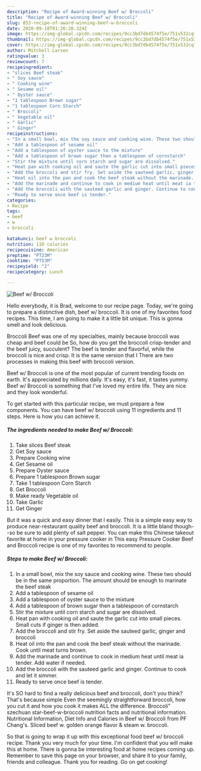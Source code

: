 ```yaml
---
description: "Recipe of Award-winning Beef w/ Broccoli"
title: "Recipe of Award-winning Beef w/ Broccoli"
slug: 853-recipe-of-award-winning-beef-w-broccoli
date: 2020-09-18T01:26:20.324Z
image: https://img-global.cpcdn.com/recipes/9cc3bd7db4574f5e/751x532cq70/beef-w-broccoli-recipe-main-photo.jpg
thumbnail: https://img-global.cpcdn.com/recipes/9cc3bd7db4574f5e/751x532cq70/beef-w-broccoli-recipe-main-photo.jpg
cover: https://img-global.cpcdn.com/recipes/9cc3bd7db4574f5e/751x532cq70/beef-w-broccoli-recipe-main-photo.jpg
author: Mitchell Larson
ratingvalue: 3
reviewcount: 7
recipeingredient:
- "slices Beef steak"
- " Soy sauce"
- " Cooking wine"
- " Sesame oil"
- " Oyster sauce"
- "1 tablespoon Brown sugar"
- "1 tablespoon Corn Starch"
- " Broccoli"
- " Vegetable oil"
- " Garlic"
- " Ginger"
recipeinstructions:
- "In a small bowl, mix the soy sauce and cooking wine. These two should be in the same proportion. The amount should be enough to marinate the beef steak"
- "Add a tablespoon of sesame oil"
- "Add a tablespoon of oyster sauce to the mixture"
- "Add a tablespoon of brown sugar then a tablespoon of cornstarch"
- "Stir the mixture until corn starch and sugar are dissolved."
- "Heat pan with cooking oil and saute the garlic cut into small pieces. Small cuts if ginger is then added."
- "Add the broccoli and stir fry. Set aside the sauteed garlic, ginger and broccoli"
- "Heat oil into the pan and cook the beef steak without the marinade. Cook until meat turns brown."
- "Add the marinade and continue to cook in medium heat until meat ia tender. Add water if needed."
- "Add the broccoli with the sauteed garlic and ginger. Continue to cook and let it simmer."
- "Ready to serve once beef is tender."
categories:
- Recipe
tags:
- beef
- w
- broccoli

katakunci: beef w broccoli 
nutrition: 110 calories
recipecuisine: American
preptime: "PT23M"
cooktime: "PT53M"
recipeyield: "2"
recipecategory: Lunch

---
```



![Beef w/ Broccoli](https://img-global.cpcdn.com/recipes/9cc3bd7db4574f5e/751x532cq70/beef-w-broccoli-recipe-main-photo.jpg)

Hello everybody, it is Brad, welcome to our recipe page. Today, we're going to prepare a distinctive dish, beef w/ broccoli. It is one of my favorites food recipes. This time, I am going to make it a little bit unique. This is gonna smell and look delicious.

Broccoli Beef was one of my specialties, mainly because broccoli was cheap and beef could be So, how do you get the broccoli crisp-tender and the beef juicy, succulent? The beef is tender and flavorful, while the broccoli is nice and crisp. It is the same version that I There are two processes in making this beef with broccoli version.

Beef w/ Broccoli is one of the most popular of current trending foods on earth. It's appreciated by millions daily. It's easy, it's fast, it tastes yummy. Beef w/ Broccoli is something that I've loved my entire life. They are nice and they look wonderful.


To get started with this particular recipe, we must prepare a few components. You can have beef w/ broccoli using 11 ingredients and 11 steps. Here is how you can achieve it.

<!--inarticleads1-->

##### The ingredients needed to make Beef w/ Broccoli:

1. Take slices Beef steak
1. Get  Soy sauce
1. Prepare  Cooking wine
1. Get  Sesame oil
1. Prepare  Oyster sauce
1. Prepare 1 tablespoon Brown sugar
1. Take 1 tablespoon Corn Starch
1. Get  Broccoli
1. Make ready  Vegetable oil
1. Take  Garlic
1. Get  Ginger


But it was a quick and easy dinner that I easily. This is a simple easy way to produce near-restaurant quality beef and broccoli. It is a little bland though--so be sure to add plenty of salt pepper. You can make this Chinese takeout favorite at home in your pressure cooker in This easy Pressure Cooker Beef and Broccoli recipe is one of my favorites to recommend to people. 

<!--inarticleads2-->

##### Steps to make Beef w/ Broccoli:

1. In a small bowl, mix the soy sauce and cooking wine. These two should be in the same proportion. The amount should be enough to marinate the beef steak
1. Add a tablespoon of sesame oil
1. Add a tablespoon of oyster sauce to the mixture
1. Add a tablespoon of brown sugar then a tablespoon of cornstarch
1. Stir the mixture until corn starch and sugar are dissolved.
1. Heat pan with cooking oil and saute the garlic cut into small pieces. Small cuts if ginger is then added.
1. Add the broccoli and stir fry. Set aside the sauteed garlic, ginger and broccoli
1. Heat oil into the pan and cook the beef steak without the marinade. Cook until meat turns brown.
1. Add the marinade and continue to cook in medium heat until meat ia tender. Add water if needed.
1. Add the broccoli with the sauteed garlic and ginger. Continue to cook and let it simmer.
1. Ready to serve once beef is tender.


It&#39;s SO hard to find a really delicious beef and broccoli, don&#39;t you think? That&#39;s because simple Even the seemingly straightforward broccoli, how you cut it and how you cook it makes ALL the difference. Broccoli&#34; szechuan star-beef-w-broccoli nutrition facts and nutritional information. Nutritional Information, Diet Info and Calories in Beef w/ Broccoli from PF Chang&#39;s. Sliced beef w. golden orange flavor &amp; steam w. broccoli. 

So that is going to wrap it up with this exceptional food beef w/ broccoli recipe. Thank you very much for your time. I'm confident that you will make this at home. There is gonna be interesting food at home recipes coming up. Remember to save this page on your browser, and share it to your family, friends and colleague. Thank you for reading. Go on get cooking!
